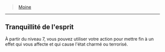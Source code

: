 ﻿---
!ClassFeatureItem
Id: monk_hd.md#tranquillité-de-lesprit
ParentLink: monk_hd.md#moine
Name: Tranquillité de l'esprit
ParentName: Moine
NameLevel: 2
Attributes: {}
---
> [Moine](hd_monk.md)

---

## Tranquillité de l'esprit

À partir du niveau 7, vous pouvez utiliser votre action pour mettre fin à un effet qui vous affecte et qui cause l'état charmé ou terrorisé.

